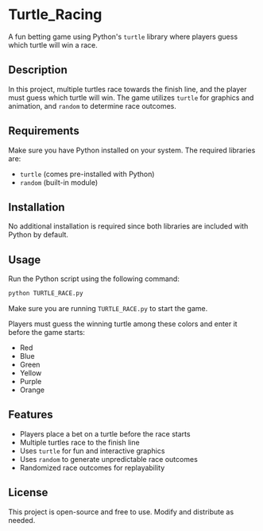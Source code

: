 # Turtle_Racing
A fun betting game using Python's `turtle` library where players guess which turtle will win a race.

## Description
In this project, multiple turtles race towards the finish line, and the player must guess which turtle will win. The game utilizes `turtle` for graphics and animation, and `random` to determine race outcomes.

## Requirements
Make sure you have Python installed on your system. The required libraries are:
- `turtle` (comes pre-installed with Python)
- `random` (built-in module)

## Installation
No additional installation is required since both libraries are included with Python by default.

## Usage
Run the Python script using the following command:
```sh
python TURTLE_RACE.py
```
Make sure you are running `TURTLE_RACE.py` to start the game.

Players must guess the winning turtle among these colors and enter it before the game starts:
- Red
- Blue
- Green
- Yellow
- Purple
- Orange

## Features
- Players place a bet on a turtle before the race starts
- Multiple turtles race to the finish line
- Uses `turtle` for fun and interactive graphics
- Uses `random` to generate unpredictable race outcomes
- Randomized race outcomes for replayability

## License
This project is open-source and free to use. Modify and distribute as needed.

